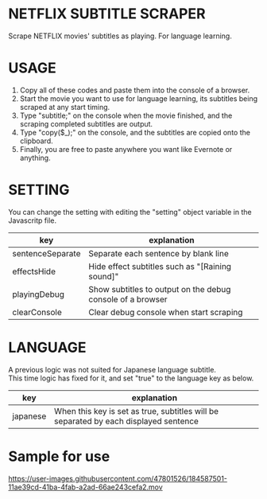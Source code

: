 # NETFLIX SUBTITLE SCRAPER
Scrape NETFLIX movies' subtitles as playing. For language learning.

# USAGE
1. Copy all of these codes and paste them into the console of a browser.
1. Start the movie you want to use for language learning, its subtitles being scraped at any start timing.
1. Type "subtitle;" on the console when the movie finished, and the scraping completed subtitles are output.
1. Type "copy($_);" on the console, and the subtitles are copied onto the clipboard.
1. Finally, you are free to paste anywhere you want like Evernote or anything.

# SETTING
You can change the setting with editing the "setting" object variable in the Javascritp file.

|key|explanation|
|-|-|
|sentenceSeparate|Separate each sentence by blank line|
|effectsHide|Hide effect subtitles such as "[Raining sound]"|
|playingDebug|Show subtitles to output on the debug console of a browser|
|clearConsole|Clear debug console when start scraping|

# LANGUAGE
A previous logic was not suited for Japanese language subtitle.  
This time logic has fixed for it, and set "true" to the language key as below.

|key|explanation|
|-|-|
|japanese|When this key is set as true, subtitles will be separated by each displayed sentence|

# Sample for use
https://user-images.githubusercontent.com/47801526/184587501-11ae39cd-41ba-4fab-a2ad-66ae243cefa2.mov

